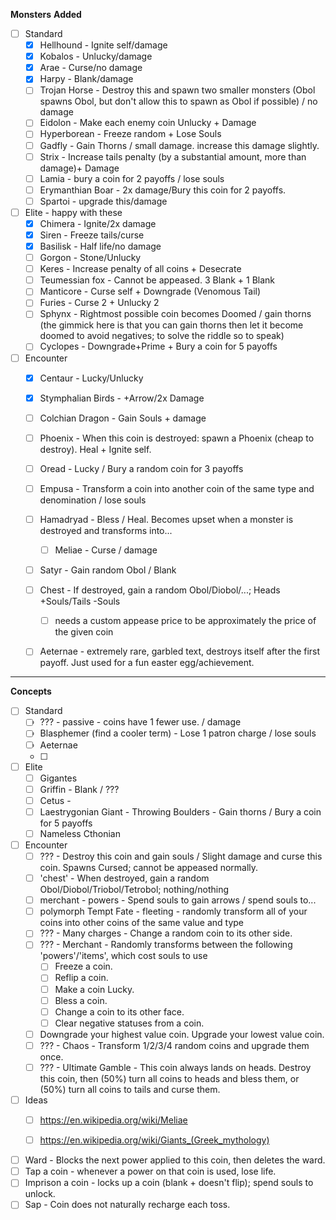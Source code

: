 **Monsters**
**Added**
- [ ] Standard
	- [x] Hellhound - Ignite self/damage
	- [x] Kobalos - Unlucky/damage
	- [x] Arae - Curse/no damage
	- [x] Harpy - Blank/damage
	- [ ] Trojan Horse - Destroy this and spawn two smaller monsters (Obol spawns Obol, but don't allow this to spawn as Obol if possible) / no damage
	- [ ] Eidolon - Make each enemy coin Unlucky + Damage
	- [ ] Hyperborean - Freeze random + Lose Souls
	- [ ] Gadfly - Gain Thorns / small damage. increase this damage slightly.
	- [ ] Strix - Increase tails penalty (by a substantial amount, more than damage)+ Damage
	- [ ] Lamia - bury a coin for 2 payoffs / lose souls
	- [ ] Erymanthian Boar - 2x damage/Bury this coin for 2 payoffs.
	- [ ] Spartoi - upgrade this/damage
- [ ] Elite - happy with these
	- [x] Chimera - Ignite/2x damage
	- [x] Siren - Freeze tails/curse
	- [x] Basilisk - Half life/no damage
	- [ ] Gorgon - Stone/Unlucky
	- [ ] Keres - Increase penalty of all coins + Desecrate
	- [ ] Teumessian fox - Cannot be appeased. 3 Blank + 1 Blank
	- [ ] Manticore - Curse self + Downgrade (Venomous Tail)
	- [ ] Furies - Curse 2 + Unlucky 2
	- [ ] Sphynx - Rightmost possible coin becomes Doomed / gain thorns (the gimmick here is that you can gain thorns then let it become doomed to avoid negatives; to solve the riddle so to speak)
	- [ ] Cyclopes - Downgrade+Prime + Bury a coin for 5 payoffs
- [ ] Encounter
	- [x] Centaur - Lucky/Unlucky
	- [x] Stymphalian Birds - +Arrow/2x Damage
	- [ ] Colchian Dragon - Gain Souls + damage
	- [ ] Phoenix - When this coin is destroyed: spawn a Phoenix (cheap to destroy). Heal + Ignite self.
	- [ ] Oread - Lucky / Bury a random coin for 3 payoffs
	- [ ] Empusa - Transform a coin into another coin of the same type and denomination / lose souls
	- [ ] Hamadryad - Bless / Heal. Becomes upset when a monster is destroyed and transforms into...
		- [ ] Meliae - Curse / damage
	- [ ] Satyr - Gain random Obol / Blank
	- [ ] Chest - If destroyed, gain a random Obol/Diobol/...; Heads +Souls/Tails -Souls
		- [ ] needs a custom appease price to be approximately the price of the given coin
	- [ ] Aeternae - extremely rare, garbled text, destroys itself after the first payoff. Just used for a fun easter egg/achievement.



---
**Concepts**
- [ ] Standard
	- [ ] ??? - passive - coins have 1 fewer use. / damage
	- [ ] Blasphemer (find a cooler term) - Lose 1 patron charge / lose souls
	- [ ] Aeternae
	- [ ] 
- [ ] Elite
	- [ ] Gigantes
	- [ ] Griffin - Blank / ???
	- [ ] Cetus - 
	- [ ] Laestrygonian Giant - Throwing Boulders - Gain thorns / Bury a coin for 5 payoffs
	- [ ] Nameless Cthonian
- [ ] Encounter
	- [ ] ??? - Destroy this coin and gain souls / Slight damage and curse this coin. Spawns Cursed; cannot be appeased normally.
	- [ ] 'chest' - When destroyed, gain a random Obol/Diobol/Triobol/Tetrobol; nothing/nothing
	- [ ] merchant - powers - Spend souls to gain arrows / spend souls to...
	- [ ] polymorph Tempt Fate - fleeting - randomly transform all of your coins into other coins of the same value and type
	- [ ] ??? - Many charges - Change a random coin to its other side.
	- [ ] ??? - Merchant - Randomly transforms between the following 'powers'/'items', which cost souls to use
		- [ ] Freeze a coin.
		- [ ] Reflip a coin.
		- [ ] Make a coin Lucky.
		- [ ] Bless a coin.
		- [ ] Change a coin to its other face.
		- [ ] Clear negative statuses from a coin.
	- [ ] Downgrade your highest value coin. Upgrade your lowest value coin.
	- [ ] ??? - Chaos - Transform 1/2/3/4 random coins and upgrade them once.
	- [ ] ??? - Ultimate Gamble - This coin always lands on heads. Destroy this coin, then (50%) turn all coins to heads and bless them, or (50%) turn all coins to tails and curse them.
- [ ] Ideas
	- [ ] https://en.wikipedia.org/wiki/Meliae
	- [ ] https://en.wikipedia.org/wiki/Giants_(Greek_mythology)



- [ ] Ward - Blocks the next power applied to this coin, then deletes the ward.
- [ ] Tap a coin - whenever a power on that coin is used, lose life.
- [ ] Imprison a coin - locks up a coin (blank + doesn't flip); spend souls to unlock.
- [ ] Sap - Coin does not naturally recharge each toss.
